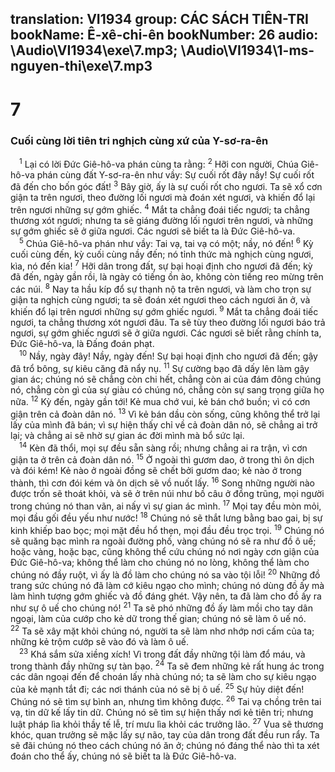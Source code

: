 translation: VI1934
group: CÁC SÁCH TIÊN-TRI
bookName: Ê-xê-chi-ên 
bookNumber: 26
audio: \Audio\VI1934\exe\7.mp3; \Audio\VI1934\1-ms-nguyen-thi\exe\7.mp3
-------

<div class="title"><h1>7</h1><h3>Cuối cùng lời tiên tri nghịch cùng xứ của Y-sơ-ra-ên</h3></div>
<span class="verse exe_7_1"> <sup>1</sup> Lại có lời Đức Giê-hô-va phán cùng ta rằng: </span>
<span class="verse exe_7_2"><sup>2</sup> Hỡi con người, Chúa Giê-hô-va phán cùng đất Y-sơ-ra-ên như vầy: Sự cuối rốt đây nầy! Sự cuối rốt đã đến cho bốn góc đất! </span>
<span class="verse exe_7_3"><sup>3</sup> Bây giờ, ấy là sự cuối rốt cho ngươi. Ta sẽ xổ cơn giận ta trên ngươi, theo đường lối ngươi mà đoán xét ngươi, và khiến đổ lại trên ngươi những sự gớm ghiếc. </span>
<span class="verse exe_7_4"><sup>4</sup> Mắt ta chẳng đoái tiếc ngươi; ta chẳng thương xót ngươi; nhưng ta sẽ giáng đường lối ngươi trên ngươi, và những sự gớm ghiếc sẽ ở giữa ngươi. Các ngươi sẽ biết ta là Đức Giê-hô-va. <br/></span>
<span class="verse exe_7_5"> <sup>5</sup> Chúa Giê-hô-va phán như vầy: Tai vạ, tai vạ có một; nầy, nó đến! </span>
<span class="verse exe_7_6"><sup>6</sup> Kỳ cuối cùng đến, kỳ cuối cùng nầy đến; nó tỉnh thức mà nghịch cùng ngươi, kìa, nó đến kia! </span>
<span class="verse exe_7_7"><sup>7</sup> Hỡi dân trong đất, sự bại hoại định cho ngươi đã đến; kỳ đã đến, ngày gần rồi, là ngày có tiếng ồn ào, không còn tiếng reo mừng trên các núi. </span>
<span class="verse exe_7_8"><sup>8</sup> Nay ta hầu kíp đổ sự thạnh nộ ta trên ngươi, và làm cho trọn sự giận ta nghịch cùng ngươi; ta sẽ đoán xét ngươi theo cách ngươi ăn ở, và khiến đổ lại trên ngươi những sự gớm ghiếc ngươi. </span>
<span class="verse exe_7_9"><sup>9</sup> Mắt ta chẳng đoái tiếc ngươi, ta chẳng thương xót ngươi đâu. Ta sẽ tùy theo đường lối ngươi báo trả ngươi, sự gớm ghiếc ngươi sẽ ở giữa ngươi. Các ngươi sẽ biết rằng chính ta, Đức Giê-hô-va, là Đấng đoán phạt. <br/></span>
<span class="verse exe_7_10"> <sup>10</sup> Nầy, ngày đây! Nầy, ngày đến! Sự bại hoại định cho ngươi đã đến; gậy đã trổ bông, sự kiêu căng đã nẩy nụ. </span>
<span class="verse exe_7_11"><sup>11</sup> Sự cường bạo đã dấy lên làm gậy gian ác; chúng nó sẽ chẳng còn chi hết, chẳng còn ai của đám đông chúng nó, chẳng còn gì của sự giàu có chúng nó, chẳng còn sự sang trọng giữa họ nữa. </span>
<span class="verse exe_7_12"><sup>12</sup> Kỳ đến, ngày gần tới! Kẻ mua chớ vui, kẻ bán chớ buồn; vì có cơn giận trên cả đoàn dân nó. </span>
<span class="verse exe_7_13"><sup>13</sup> Vì kẻ bán dầu còn sống, cũng không thể trở lại lấy của mình đã bán; vì sự hiện thấy chỉ về cả đoàn dân nó, sẽ chẳng ai trở lại; và chẳng ai sẽ nhờ sự gian ác đời mình mà bổ sức lại. <br/></span>
<span class="verse exe_7_14"> <sup>14</sup> Kèn đã thổi, mọi sự đều sẵn sàng rồi; nhưng chẳng ai ra trận, vì cơn giận ta ở trên cả đoàn dân nó. </span>
<span class="verse exe_7_15"><sup>15</sup> Ở ngoài thì gươm dao, ở trong thì ôn dịch và đói kém! Kẻ nào ở ngoài đồng sẽ chết bởi gươm dao; kẻ nào ở trong thành, thì cơn đói kém và ôn dịch sẽ vồ nuốt lấy. </span>
<span class="verse exe_7_16"><sup>16</sup> Song những người nào được trốn sẽ thoát khỏi, và sẽ ở trên núi như bồ câu ở đồng trũng, mọi người trong chúng nó than vãn, ai nấy vì sự gian ác mình. </span>
<span class="verse exe_7_17"><sup>17</sup> Mọi tay đều mòn mỏi, mọi đầu gối đều yếu như nước! </span>
<span class="verse exe_7_18"><sup>18</sup> Chúng nó sẽ thắt lưng bằng bao gai, bị sự kinh khiếp bao bọc; mọi mặt đều hổ thẹn, mọi đầu đều trọc trọi. </span>
<span class="verse exe_7_19"><sup>19</sup> Chúng nó sẽ quăng bạc mình ra ngoài đường phố, vàng chúng nó sẽ ra như đồ ô uế; hoặc vàng, hoặc bạc, cũng không thể cứu chúng nó nơi ngày cơn giận của Đức Giê-hô-va; không thể làm cho chúng nó no lòng, không thể làm cho chúng nó đầy ruột, vì ấy là đồ làm cho chúng nó sa vào tội lỗi! </span>
<span class="verse exe_7_20"><sup>20</sup> Những đồ trang sức chúng nó đã làm cớ kiêu ngạo cho mình; chúng nó dùng đồ ấy mà làm hình tượng gớm ghiếc và đồ đáng ghét. Vậy nên, ta đã làm cho đồ ấy ra như sự ô uế cho chúng nó! </span>
<span class="verse exe_7_21"><sup>21</sup> Ta sẽ phó những đồ ấy làm mồi cho tay dân ngoại, làm của cướp cho kẻ dữ trong thế gian; chúng nó sẽ làm ô uế nó. </span>
<span class="verse exe_7_22"><sup>22</sup> Ta sẽ xây mặt khỏi chúng nó, người ta sẽ làm nhơ nhớp nơi cấm của ta; những kẻ trộm cướp sẽ vào đó và làm ô uế. <br/></span>
<span class="verse exe_7_23"> <sup>23</sup> Khá sắm sửa xiềng xích! Vì trong đất đầy những tội làm đổ máu, và trong thành đầy những sự tàn bạo. </span>
<span class="verse exe_7_24"><sup>24</sup> Ta sẽ đem những kẻ rất hung ác trong các dân ngoại đến để choán lấy nhà chúng nó; ta sẽ làm cho sự kiêu ngạo của kẻ mạnh tắt đi; các nơi thánh của nó sẽ bị ô uế. </span>
<span class="verse exe_7_25"><sup>25</sup> Sự hủy diệt đến! Chúng nó sẽ tìm sự bình an, nhưng tìm không được. </span>
<span class="verse exe_7_26"><sup>26</sup> Tai vạ chồng trên tai vạ, tin dữ kế lấy tin dữ. Chúng nó sẽ tìm sự hiện thấy nơi kẻ tiên tri; nhưng luật pháp lìa khỏi thầy tế lễ, trí mưu lìa khỏi các trưởng lão. </span>
<span class="verse exe_7_27"><sup>27</sup> Vua sẽ thương khóc, quan trưởng sẽ mặc lấy sự não, tay của dân trong đất đều run rẩy. Ta sẽ đãi chúng nó theo cách chúng nó ăn ở; chúng nó đáng thể nào thì ta xét đoán cho thể ấy, chúng nó sẽ biết ta là Đức Giê-hô-va. <br/></span>

